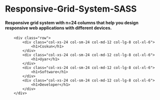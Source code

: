 # Responsive-Grid-System-SASS
#### Responsive grid system with n=24 columns that help you design responsive web applications with different devices.

        <div class="row">
            <div class="col-xs-24 col-sm-24 col-md-12 col-lg-8 col-xl-6">
                <h1>Coskun</h1>
            </div>
            <div class="col-xs-24 col-sm-24 col-md-12 col-lg-8 col-xl-6">
                <h1>Uyar</h1>
            </div>
            <div class="col-xs-24 col-sm-24 col-md-12 col-lg-8 col-xl-6">
                <h1>Software</h1>
            </div>
            <div class="col-xs-24 col-sm-24 col-md-12 col-lg-8 col-xl-6">
                <h1>Developer</h1>
            </div>
        </div>
